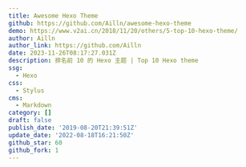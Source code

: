 ```yaml
---
title: Awesome Hexo Theme
github: https://github.com/Ailln/awesome-hexo-theme
demo: https://www.v2ai.cn/2018/11/20/others/5-top-10-hexo-theme/
author: Ailln
author_link: https://github.com/Ailln
date: 2023-11-26T08:17:27.031Z
description: 排名前 10 的 Hexo 主题 | Top 10 Hexo theme
ssg:
  - Hexo
css:
  - Stylus
cms:
  - Markdown
category: []
draft: false
publish_date: '2019-08-20T21:39:51Z'
update_date: '2022-08-18T16:21:50Z'
github_star: 60
github_fork: 1
---
```

